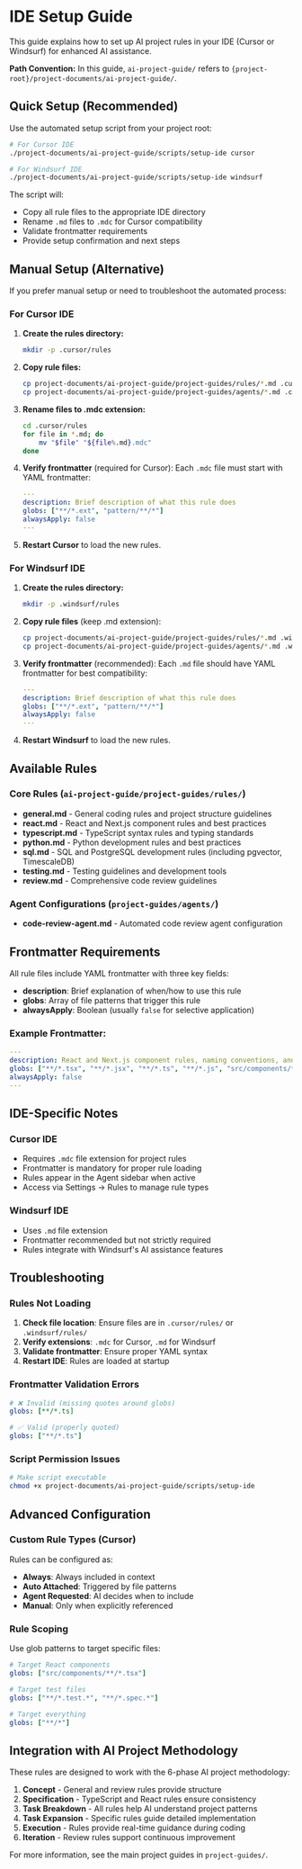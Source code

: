 # IDE Setup Guide

This guide explains how to set up AI project rules in your IDE (Cursor or Windsurf) for enhanced AI assistance.

**Path Convention:** In this guide, `ai-project-guide/` refers to `{project-root}/project-documents/ai-project-guide/`.

## Quick Setup (Recommended)

Use the automated setup script from your project root:

```bash
# For Cursor IDE
./project-documents/ai-project-guide/scripts/setup-ide cursor

# For Windsurf IDE
./project-documents/ai-project-guide/scripts/setup-ide windsurf
```

The script will:
- Copy all rule files to the appropriate IDE directory
- Rename `.md` files to `.mdc` for Cursor compatibility
- Validate frontmatter requirements
- Provide setup confirmation and next steps

## Manual Setup (Alternative)

If you prefer manual setup or need to troubleshoot the automated process:

### For Cursor IDE

1. **Create the rules directory:**
   ```bash
   mkdir -p .cursor/rules
   ```

2. **Copy rule files:**
   ```bash
   cp project-documents/ai-project-guide/project-guides/rules/*.md .cursor/rules/
   cp project-documents/ai-project-guide/project-guides/agents/*.md .cursor/rules/
   ```

3. **Rename files to .mdc extension:**
   ```bash
   cd .cursor/rules
   for file in *.md; do
       mv "$file" "${file%.md}.mdc"
   done
   ```

4. **Verify frontmatter** (required for Cursor):
   Each `.mdc` file must start with YAML frontmatter:
   ```yaml
   ---
   description: Brief description of what this rule does
   globs: ["**/*.ext", "pattern/**/*"]
   alwaysApply: false
   ---
   ```

5. **Restart Cursor** to load the new rules.

### For Windsurf IDE

1. **Create the rules directory:**
   ```bash
   mkdir -p .windsurf/rules
   ```

2. **Copy rule files** (keep .md extension):
   ```bash
   cp project-documents/ai-project-guide/project-guides/rules/*.md .windsurf/rules/
   cp project-documents/ai-project-guide/project-guides/agents/*.md .windsurf/rules/
   ```

3. **Verify frontmatter** (recommended):
   Each `.md` file should have YAML frontmatter for best compatibility:
   ```yaml
   ---
   description: Brief description of what this rule does
   globs: ["**/*.ext", "pattern/**/*"]
   alwaysApply: false
   ---
   ```

4. **Restart Windsurf** to load the new rules.

## Available Rules

### Core Rules (`ai-project-guide/project-guides/rules/`)
- **general.md** - General coding rules and project structure guidelines
- **react.md** - React and Next.js component rules and best practices
- **typescript.md** - TypeScript syntax rules and typing standards
- **python.md** - Python development rules and best practices
- **sql.md** - SQL and PostgreSQL development rules (including pgvector, TimescaleDB)
- **testing.md** - Testing guidelines and development tools
- **review.md** - Comprehensive code review guidelines

### Agent Configurations (`project-guides/agents/`)
- **code-review-agent.md** - Automated code review agent configuration

## Frontmatter Requirements

All rule files include YAML frontmatter with three key fields:

- **description**: Brief explanation of when/how to use this rule
- **globs**: Array of file patterns that trigger this rule
- **alwaysApply**: Boolean (usually `false` for selective application)

### Example Frontmatter:
```yaml
---
description: React and Next.js component rules, naming conventions, and best practices
globs: ["**/*.tsx", "**/*.jsx", "**/*.ts", "**/*.js", "src/components/**/*", "app/**/*"]
alwaysApply: false
---
```

## IDE-Specific Notes

### Cursor IDE
- Requires `.mdc` file extension for project rules
- Frontmatter is mandatory for proper rule loading
- Rules appear in the Agent sidebar when active
- Access via Settings → Rules to manage rule types

### Windsurf IDE
- Uses `.md` file extension
- Frontmatter recommended but not strictly required
- Rules integrate with Windsurf's AI assistance features

## Troubleshooting

### Rules Not Loading
1. **Check file location**: Ensure files are in `.cursor/rules/` or `.windsurf/rules/`
2. **Verify extensions**: `.mdc` for Cursor, `.md` for Windsurf
3. **Validate frontmatter**: Ensure proper YAML syntax
4. **Restart IDE**: Rules are loaded at startup

### Frontmatter Validation Errors
```yaml
# ❌ Invalid (missing quotes around globs)
globs: [**/*.ts]

# ✅ Valid (properly quoted)
globs: ["**/*.ts"]
```

### Script Permission Issues
```bash
# Make script executable
chmod +x project-documents/ai-project-guide/scripts/setup-ide
```

## Advanced Configuration

### Custom Rule Types (Cursor)
Rules can be configured as:
- **Always**: Always included in context
- **Auto Attached**: Triggered by file patterns
- **Agent Requested**: AI decides when to include
- **Manual**: Only when explicitly referenced

### Rule Scoping
Use glob patterns to target specific files:
```yaml
# Target React components
globs: ["src/components/**/*.tsx"]

# Target test files
globs: ["**/*.test.*", "**/*.spec.*"]

# Target everything
globs: ["**/*"]
```

## Integration with AI Project Methodology

These rules are designed to work with the 6-phase AI project methodology:

1. **Concept** - General and review rules provide structure
2. **Specification** - TypeScript and React rules ensure consistency  
3. **Task Breakdown** - All rules help AI understand project patterns
4. **Task Expansion** - Specific rules guide detailed implementation
5. **Execution** - Rules provide real-time guidance during coding
6. **Iteration** - Review rules support continuous improvement

For more information, see the main project guides in `project-guides/`. 